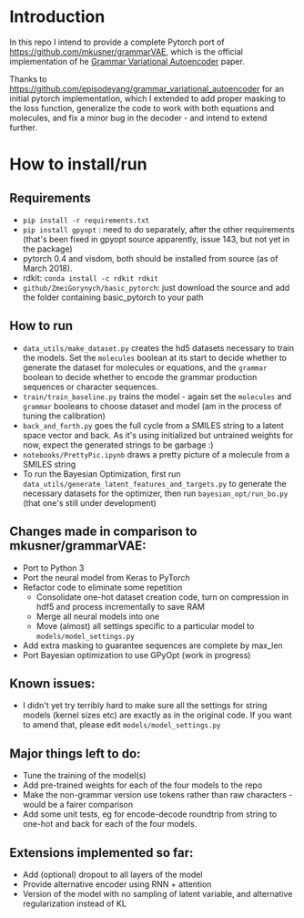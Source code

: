 # Introduction

In this repo I intend to provide a complete Pytorch port of https://github.com/mkusner/grammarVAE, 
which is the official implementation of he <a href="https://arxiv.org/abs/1703.01925">Grammar Variational Autoencoder</a> paper.

Thanks to https://github.com/episodeyang/grammar_variational_autoencoder for an
initial pytorch implementation, which I extended to add proper masking to the loss function,
generalize the code to work with both equations and molecules, and fix a minor bug in the decoder - and intend to extend further.

# How to install/run

## Requirements

* `pip install -r requirements.txt`
* `pip install gpyopt` : need to do separately, after the other requirements (that's been fixed in gpyopt source apparently, issue 143, but not yet in the package)
* pytorch 0.4 and visdom, both should be installed from source (as of March 2018).
* rdkit: `conda install -c rdkit rdkit`
* `github/ZmeiGorynych/basic_pytorch`: just download the source and add the folder containing basic_pytorch to your path


## How to run
* `data_utils/make_dataset.py` creates the hd5 datasets necessary to train the models. 
Set the `molecules` boolean at its start to decide whether to generate the dataset for molecules or equations, 
and the `grammar` boolean to decide whether to encode the grammar production sequences or character sequences.
* `train/train_baseline.py` trains the model - again set the `molecules` and `grammar` booleans to choose dataset and model (am in the process of tuning the calibration)
* `back_and_forth.py` goes the full cycle from a SMILES string to a latent space vector and back. As it's using initialized but untrained weights for now, expect the generated strings to be garbage :)
* `notebooks/PrettyPic.ipynb` draws a pretty picture of a molecule from a SMILES string
* To run the Bayesian Optimization, first run `data_utils/generate_latent_features_and_targets.py` to generate the 
necessary datasets for the optimizer, then run `bayesian_opt/run_bo.py` (that one's still under development)

## Changes made in comparison to mkusner/grammarVAE:
* Port to Python 3
* Port the neural model from Keras to PyTorch
* Refactor code to eliminate some repetition
    * Consolidate one-hot dataset creation code, turn on compression in hdf5 and process incrementally to save RAM
    * Merge all neural models into one
    * Move (almost) all settings specific to a particular model to `models/model_settings.py`
* Add extra masking to guarantee sequences are complete by max_len
* Port Bayesian optimization to use GPyOpt (work in progress)

## Known issues:
* I didn't yet try terribly hard to make sure all the settings for string models (kernel sizes etc) are exactly as in
the original code. If you want to amend that, please edit `models/model_settings.py`

## Major things left to do:
* Tune the training of the model(s)
* Add pre-trained weights for each of the four models to the repo
* Make the non-grammar version use tokens rather than raw characters - would be a fairer comparison 
* Add some unit tests, eg for encode-decode roundtrip from string to one-hot and back for each of the four models.

## Extensions implemented so far:
* Add (optional) dropout to all layers of the model
* Provide alternative encoder using RNN + attention
* Version of the model with no sampling of latent variable, and alternative regularization instead of KL